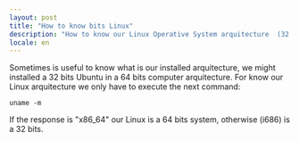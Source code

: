 ```yaml
---
layout: post
title: "How to know bits Linux"
description: "How to know our Linux Operative System arquitecture  (32 o 64 bits)"
locale: en
---
```


Sometimes is useful to know what is our installed arquitecture, we might installed a 32 bits Ubuntu in a 64 bits computer arquitecture.
For know our Linux arquitecture we only have to execute the next command:


    uname -m

If the response is "x86_64" our Linux is a 64 bits system, otherwise (i686) is a 32 bits.